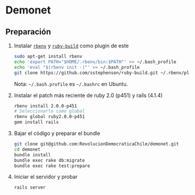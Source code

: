 # Demonet

## Preparación

1.  Instalar [`rbenv`](https://github.com/sstephenson/rbenv)
    y [`ruby-build`](https://github.com/sstephenson/ruby-build)
    como plugin de este

    ```bash
    sudo apt-get install rbenv
    echo 'export PATH="$HOME/.rbenv/bin:$PATH"' >> ~/.bash_profile
    echo 'eval "$(rbenv init -)"' >> ~/.bash_profile
    git clone https://github.com/sstephenson/ruby-build.git ~/.rbenv/plugins/ruby-build
    ```

    Nota: `~/.bash.profile` es `~/.bashrc` en Ubuntu.

2.  Instalar el patch más reciente de ruby 2.0 (p451) y
    rails (4.1.4)

    ```bash
    rbenv install 2.0.0-p451
    # Seleccionarlo como global
    rbenv global ruby2.0.0-p451
    gem install rails
    ```

3.  Bajar el código y preparar el bundle

    ```bash
    git clone git@github.com:RevolucionDemocraticaChile/demonet.git
    cd demonet
    bundle install
    bundle exec rake db:migrate
    bundle exec rake test:prepare
    ```

4.  Iniciar el servidor y probar

    ```bash
    rails server
    ```
